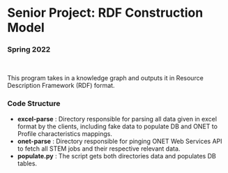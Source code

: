 # Senior Project: RDF Construction Model

### Spring 2022

<br>

This program takes in a knowledge graph and outputs it in Resource Description Framework (RDF) format. 

### Code Structure

* **excel-parse** : Directory responsible for parsing all data given in excel format by the clients, including fake data to populate DB and ONET to Profile characteristics mappings.
* **onet-parse** : Directory responsible for pinging ONET Web Services API to fetch all STEM jobs and their respective relevant data. 
* **populate.py** : The script gets both directories data and populates DB tables.
